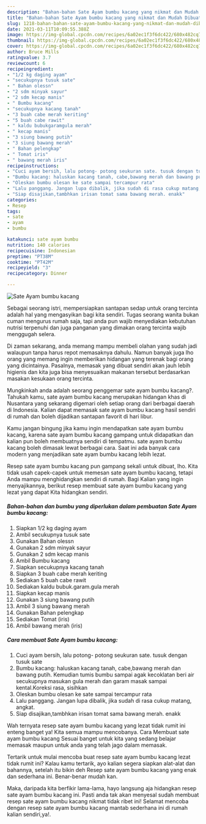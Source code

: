 ```yaml
---
description: "Bahan-bahan Sate Ayam bumbu kacang yang nikmat dan Mudah Dibuat"
title: "Bahan-bahan Sate Ayam bumbu kacang yang nikmat dan Mudah Dibuat"
slug: 1218-bahan-bahan-sate-ayam-bumbu-kacang-yang-nikmat-dan-mudah-dibuat
date: 2021-03-11T10:09:55.388Z
image: https://img-global.cpcdn.com/recipes/6a02ec1f3f6dc422/680x482cq70/sate-ayam-bumbu-kacang-foto-resep-utama.jpg
thumbnail: https://img-global.cpcdn.com/recipes/6a02ec1f3f6dc422/680x482cq70/sate-ayam-bumbu-kacang-foto-resep-utama.jpg
cover: https://img-global.cpcdn.com/recipes/6a02ec1f3f6dc422/680x482cq70/sate-ayam-bumbu-kacang-foto-resep-utama.jpg
author: Bruce Mills
ratingvalue: 3.7
reviewcount: 6
recipeingredient:
- "1/2 kg daging ayam"
- "secukupnya tusuk sate"
- " Bahan olessn"
- "2 sdm minyak sayur"
- "2 sdm kecap manis"
- " Bumbu kacang"
- "secukupnya kacang tanah"
- "3 buah cabe merah keriting"
- "5 buah cabe rawit"
- " kaldu bubukgaramgula merah"
- " kecap manis"
- "3 siung bawang putih"
- "3 siung bawang merah"
- " Bahan pelengkap"
- " Tomat iris"
- " bawang merah iris"
recipeinstructions:
- "Cuci ayam bersih, lalu potong- potong seukuran sate. tusuk dengan tusuk sate"
- "Bumbu kacang: haluskan kacang tanah, cabe,bawang merah dan bawang putih. Kemudian tumis bumbu sampai agak kecoklatan beri air secukupnya masukan gula merah dan garam masak sampai kental.Koreksi rasa, sisihkan"
- "Oleskan bumbu olesan ke sate sampai tercampur rata"
- "Lalu panggang. Jangan lupa dibalik, jika sudah di rasa cukup matang, angkat."
- "Siap disajikan,tambhkan irisan tomat sama bawang merah. enakk"
categories:
- Resep
tags:
- sate
- ayam
- bumbu

katakunci: sate ayam bumbu 
nutrition: 140 calories
recipecuisine: Indonesian
preptime: "PT38M"
cooktime: "PT42M"
recipeyield: "3"
recipecategory: Dinner

---
```



![Sate Ayam bumbu kacang](https://img-global.cpcdn.com/recipes/6a02ec1f3f6dc422/680x482cq70/sate-ayam-bumbu-kacang-foto-resep-utama.jpg)

Sebagai seorang istri, mempersiapkan santapan sedap untuk orang tercinta adalah hal yang mengasyikan bagi kita sendiri. Tugas seorang  wanita bukan cuman mengurus rumah saja, tapi anda pun wajib menyediakan kebutuhan nutrisi terpenuhi dan juga panganan yang dimakan orang tercinta wajib menggugah selera.

Di zaman  sekarang, anda memang mampu membeli olahan yang sudah jadi walaupun tanpa harus repot memasaknya dahulu. Namun banyak juga lho orang yang memang ingin memberikan hidangan yang terenak bagi orang yang dicintainya. Pasalnya, memasak yang dibuat sendiri akan jauh lebih higienis dan kita juga bisa menyesuaikan makanan tersebut berdasarkan masakan kesukaan orang tercinta. 



Mungkinkah anda adalah seorang penggemar sate ayam bumbu kacang?. Tahukah kamu, sate ayam bumbu kacang merupakan hidangan khas di Nusantara yang sekarang digemari oleh setiap orang dari berbagai daerah di Indonesia. Kalian dapat memasak sate ayam bumbu kacang hasil sendiri di rumah dan boleh dijadikan santapan favorit di hari libur.

Kamu jangan bingung jika kamu ingin mendapatkan sate ayam bumbu kacang, karena sate ayam bumbu kacang gampang untuk didapatkan dan kalian pun boleh membuatnya sendiri di tempatmu. sate ayam bumbu kacang boleh dimasak lewat berbagai cara. Saat ini ada banyak cara modern yang menjadikan sate ayam bumbu kacang lebih lezat.

Resep sate ayam bumbu kacang pun gampang sekali untuk dibuat, lho. Kita tidak usah capek-capek untuk memesan sate ayam bumbu kacang, tetapi Anda mampu menghidangkan sendiri di rumah. Bagi Kalian yang ingin menyajikannya, berikut resep membuat sate ayam bumbu kacang yang lezat yang dapat Kita hidangkan sendiri.

<!--inarticleads1-->

##### Bahan-bahan dan bumbu yang diperlukan dalam pembuatan Sate Ayam bumbu kacang:

1. Siapkan 1/2 kg daging ayam
1. Ambil secukupnya tusuk sate
1. Gunakan  Bahan olessn
1. Gunakan 2 sdm minyak sayur
1. Gunakan 2 sdm kecap manis
1. Ambil  Bumbu kacang
1. Siapkan secukupnya kacang tanah
1. Siapkan 3 buah cabe merah keriting
1. Sediakan 5 buah cabe rawit
1. Sediakan  kaldu bubuk.garam.gula merah
1. Siapkan  kecap manis
1. Gunakan 3 siung bawang putih
1. Ambil 3 siung bawang merah
1. Gunakan  Bahan pelengkap
1. Sediakan  Tomat (iris)
1. Ambil  bawang merah (iris)




<!--inarticleads2-->

##### Cara membuat Sate Ayam bumbu kacang:

1. Cuci ayam bersih, lalu potong- potong seukuran sate. tusuk dengan tusuk sate
1. Bumbu kacang: haluskan kacang tanah, cabe,bawang merah dan bawang putih. Kemudian tumis bumbu sampai agak kecoklatan beri air secukupnya masukan gula merah dan garam masak sampai kental.Koreksi rasa, sisihkan
1. Oleskan bumbu olesan ke sate sampai tercampur rata
1. Lalu panggang. Jangan lupa dibalik, jika sudah di rasa cukup matang, angkat.
1. Siap disajikan,tambhkan irisan tomat sama bawang merah. enakk




Wah ternyata resep sate ayam bumbu kacang yang lezat tidak rumit ini enteng banget ya! Kita semua mampu mencobanya. Cara Membuat sate ayam bumbu kacang Sesuai banget untuk kita yang sedang belajar memasak maupun untuk anda yang telah jago dalam memasak.

Tertarik untuk mulai mencoba buat resep sate ayam bumbu kacang lezat tidak rumit ini? Kalau kamu tertarik, ayo kalian segera siapkan alat-alat dan bahannya, setelah itu bikin deh Resep sate ayam bumbu kacang yang enak dan sederhana ini. Benar-benar mudah kan. 

Maka, daripada kita berfikir lama-lama, hayo langsung aja hidangkan resep sate ayam bumbu kacang ini. Pasti anda tak akan menyesal sudah membuat resep sate ayam bumbu kacang nikmat tidak ribet ini! Selamat mencoba dengan resep sate ayam bumbu kacang mantab sederhana ini di rumah kalian sendiri,ya!.

